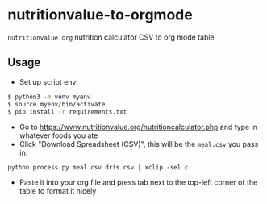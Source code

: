 # nutritionvalue-to-orgmode

`nutritionvalue.org` nutrition calculator CSV to org mode table

## Usage

- Set up script env:

```sh
$ python3 -m venv myenv
$ source myenv/bin/activate
$ pip install -r requirements.txt
```

- Go to https://www.nutritionvalue.org/nutritioncalculator.php and type in whatever foods you ate
- Click "Download Spreadsheet (CSV)", this will be the `meal.csv` you pass in:

```
python process.py meal.csv dris.csv | xclip -sel c
```

- Paste it into your org file and press tab next to the top-left corner of the
  table to format it nicely
